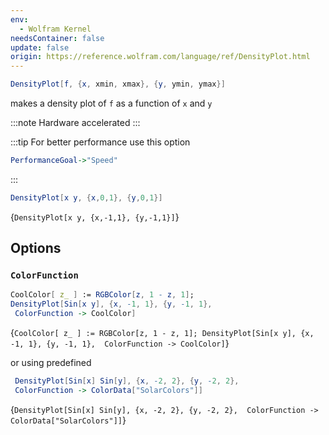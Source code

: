 ```yaml
---
env:
  - Wolfram Kernel
needsContainer: false
update: false
origin: https://reference.wolfram.com/language/ref/DensityPlot.html
---
```

```mathematica
DensityPlot[f, {x, xmin, xmax}, {y, ymin, ymax}]
```
makes a density plot of `f` as a function of `x` and `y`

:::note
Hardware accelerated
:::

:::tip
For better performance use this option
```mathematica
PerformanceGoal->"Speed"
```
:::


```mathematica
DensityPlot[x y, {x,0,1}, {y,0,1}]
```

<Wl >{`DensityPlot[x y, {x,-1,1}, {y,-1,1}]`}</Wl>

## Options

### `ColorFunction`

```mathematica
CoolColor[ z_ ] := RGBColor[z, 1 - z, 1];
DensityPlot[Sin[x y], {x, -1, 1}, {y, -1, 1}, 
 ColorFunction -> CoolColor]
```

<Wl >{`CoolColor[ z_ ] := RGBColor[z, 1 - z, 1];
DensityPlot[Sin[x y], {x, -1, 1}, {y, -1, 1}, 
 ColorFunction -> CoolColor]`}</Wl>

or using predefined

```mathematica
 DensityPlot[Sin[x] Sin[y], {x, -2, 2}, {y, -2, 2}, 
 ColorFunction -> ColorData["SolarColors"]]
```

<Wl >{`DensityPlot[Sin[x] Sin[y], {x, -2, 2}, {y, -2, 2}, 
 ColorFunction -> ColorData["SolarColors"]]`}</Wl>